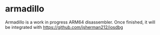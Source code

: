 # armadillo

Armadillo is a work in progress ARM64 disassembler. Once finished, it will be integrated with https://github.com/jsherman212/iosdbg
